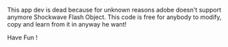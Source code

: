 This app dev is dead because for unknown reasons adobe doesn't support anymore Shockwave Flash Object. 
This code is free for anybody to modify, copy and learn from it in anyway he want!

Have Fun !
